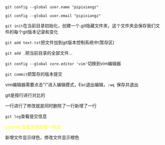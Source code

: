 `git config --global user.name "pipixiangz"`

`git config --global user.email "pipixiangz"`

`git init`在当前目录初始化，创建一个.git隐藏文件夹，这个文件夹会保存我们文件的每个git版本记录和变化

`git add text.txt`把文件加到git版本控制系统中(暂存区)

`git add .`把当前目录的全部文件...

`git config --global core.editor 'vim'`切换到vim编辑器

`git commit`把暂存的版本提交

vim编辑器需要点击"i"进入编辑模式，Esc退出编辑，`:wq `保存并退出

git是按行进行对比的

一行进行了修改就是同时删除了一行新增了一行

`git log`查看提交信息

<div style="color:yellow">commit 后面是随即唯一标识</div>

新增文件显示绿色，修改文件显示橙色